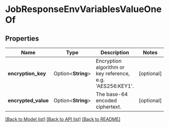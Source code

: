 # JobResponseEnvVariablesValueOneOf

## Properties

Name | Type | Description | Notes
------------ | ------------- | ------------- | -------------
**encryption_key** | Option<**String**> | Encryption algorithm or key reference, e.g. 'AES256:KEY1'. | [optional]
**encrypted_value** | Option<**String**> | The base-64 encoded ciphertext. | [optional]

[[Back to Model list]](../README.md#documentation-for-models) [[Back to API list]](../README.md#documentation-for-api-endpoints) [[Back to README]](../README.md)



